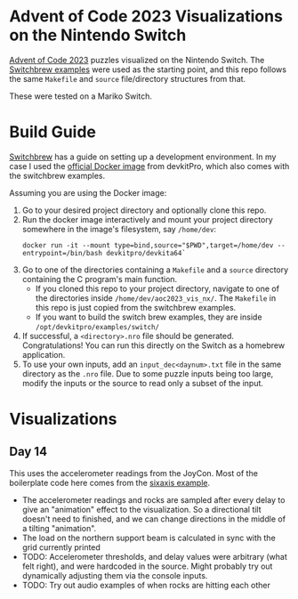 # Advent of Code 2023 Visualizations on the Nintendo Switch

[Advent of Code 2023](https://adventofcode.com/2023) puzzles visualized on the Nintendo Switch. The [Switchbrew examples](https://github.com/switchbrew/switch-examples/) were used as the starting point, and this repo follows the same `Makefile` and `source` file/directory structures from that.

These were tested on a Mariko Switch.
# Build Guide
[Switchbrew](https://switchbrew.org/wiki/Setting_up_Development_Environment) has a guide on setting up a development environment. In my case I used the [official Docker image](https://hub.docker.com/r/devkitpro/devkita64) from devkitPro, which also comes with the switchbrew examples.

Assuming you are using the Docker image:
1. Go to your desired project directory and optionally clone this repo.
2. Run the docker image interactively and mount your project directory somewhere in the image's filesystem, say `/home/dev`:
    ```
    docker run -it --mount type=bind,source="$PWD",target=/home/dev --entrypoint=/bin/bash devkitpro/devkita64`
    ```
3. Go to one of the directories containing a `Makefile` and a `source` directory containing the C program's main function.
      - If you cloned this repo to your project directory, navigate to one of the directories inside `/home/dev/aoc2023_vis_nx/`. The `Makefile` in this repo is just copied from the switchbrew examples.
      - If you want to build the switch brew examples, they are inside `/opt/devkitpro/examples/switch/`
4. If successful, a `<directory>.nro` file should be generated. Congratulations! You can run this directly on the Switch as a homebrew application.
5. To use your own inputs, add an `input_dec<daynum>.txt` file in the same directory as the `.nro` file. Due to some puzzle inputs being too large, modify the inputs or the source to read only a subset of the input.

# Visualizations

## Day 14
This uses the accelerometer readings from the JoyCon. Most of the boilerplate code here comes from the [sixaxis example](https://github.com/switchbrew/switch-examples/blob/master/hid/sixaxis/source/main.c).
  - The accelerometer readings and rocks are sampled after every delay to give an "animation" effect to the visualization. So a directional tilt doesn't need to finished, and we can change directions in the middle of a tilting "animation".
  - The load on the northern support beam is calculated in sync with the grid currently printed
  - TODO: Accelerometer thresholds, and delay values were arbitrary (what felt right), and were hardcoded in the source. Might probably try out dynamically adjusting them via the console inputs.
  - TODO: Try out audio examples of when rocks are hitting each other
